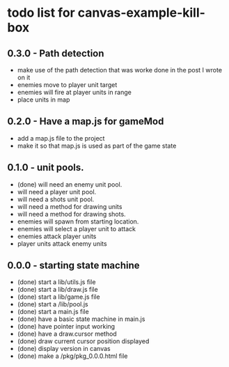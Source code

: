 # todo list for canvas-example-kill-box

## 0.3.0 - Path detection
* make use of the path detection that was worke done in the post I wrote on it
* enemies move to player unit target
* enemies will fire at player units in range
* place units in map

## 0.2.0 - Have a map.js for gameMod
* add a map.js file to the project
* make it so that map.js is used as part of the game state

## 0.1.0 - unit pools.
* (done) will need an enemy unit pool.
* will need a player unit pool.
* will need a shots unit pool.
* will need a method for drawing units
* will need a method for drawing shots.
* enemies will spawn from starting location.
* enemies will select a player unit to attack
* enemies attack player units
* player units attack enemy units

## 0.0.0 - starting state machine
* (done) start a lib/utils.js file
* (done) start a lib/draw.js file
* (done) start a lib/game.js file
* (done) start a /lib/pool.js
* (done) start a main.js file
* (done) have a basic state machine in main.js
* (done) have pointer input working
* (done) have a draw.cursor method
* (done) draw current cursor position displayed
* (done) display version in canvas
* (done) make a /pkg/pkg_0.0.0.html file
